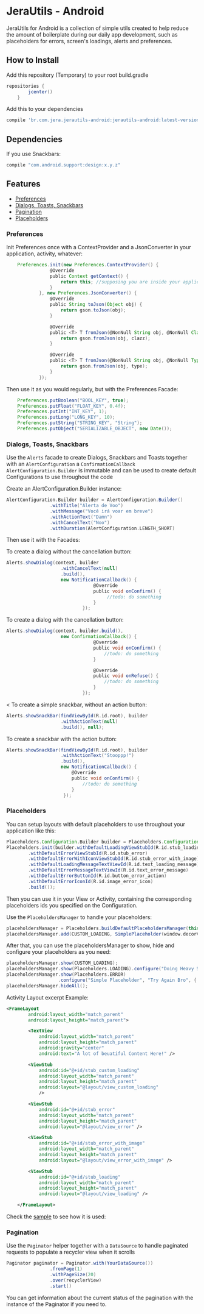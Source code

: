 # JeraUtils - Android
JeraUtils for Android is a collection of simple utils created to help reduce the amount of
boilerplate during our daily app development, such as placeholders for errors, screen's loadings,
alerts and preferences.

## How to Install
Add this repository (Temporary) to your root build.gradle
```groovy
repositories {
        jcenter()
    }
```

Add this to your dependencies
```groovy
compile 'br.com.jera.jerautils-android:jerautils-android:latest-version'
```

## Dependencies

If you use Snackbars:

```groovy
compile "com.android.support:design:x.y.z"
```

## Features
* [Preferences](#preferences)
* [Dialogs, Toasts, Snackbars](#alerts)
* [Pagination](#pagination)
* [Placeholders](#placeholders)

### <a id="preferences"></a> Preferences
Init Preferences once with a ContextProvider and a JsonConverter in
your application, activity, whatever:
```groovy
    Preferences.init(new Preferences.ContextProvider() {
                @Override
                public Context getContext() {
                    return this; //supposing you are inside your application class
                }
            }, new Preferences.JsonConverter() {
                @Override
                public String toJson(Object obj) {
                    return gson.toJson(obj);
                }

                @Override
                public <T> T fromJson(@NonNull String obj, @NonNull Class<T> clazz) {
                    return gson.fromJson(obj, clazz);
                }

                @Override
                public <T> T fromJson(@NonNull String obj, @NonNull Type type) {
                    return gson.fromJson(obj, type);
                }
            });
```


Then use it as you would regularly, but with the Preferences Facade:
```groovy
    Preferences.putBoolean("BOOL_KEY", true);
    Preferences.putFloat("FLOAT_KEY", 0.4f);
    Preferences.putInt("INT_KEY", 1);
    Preferences.putLong("LONG_KEY", 10);
    Preferences.putString("STRING_KEY", "String");
    Preferences.putObject("SERIALIZABLE_OBJECT", new Date());
```


### <a id="alerts"></a>Dialogs, Toasts, Snackbars
Use the ```Alerts``` facade to create Dialogs, Snackbars and Toasts together with
an ```AlertConfiguration``` a ```ConfirmationCallback```
```AlertConfiguration.Builder``` is immutable and can be used to create default Configurations to
use throughout the code

Create an AlertConfiguration.Builder instance:
```groovy
AlertConfiguration.Builder builder = AlertConfiguration.Builder()
                .withTitle("Alerta de Voo")
                .withMessage("Você irá voar em breve")
                .withActionText("Damn")
                .withCancelText("Noo")
                .withDuration(AlertConfiguration.LENGTH_SHORT)
```

Then use it with the Facades:

To create a dialog without the cancellation button:
```groovy
Alerts.showDialog(context, builder
                    .withCancelText(null)
                    .build(),
                    new NotificationCallback() {
                                @Override
                                public void onConfirm() {
                                     //todo: do something
                                }
                            });
```

To create a dialog with the cancellation button:
```groovy
Alerts.showDialog(context, builder.build(),
                    new ConfirmationCallback() {
                                @Override
                                public void onConfirm() {
                                    //todo: do something
                                }

                                @Override
                                public void onRefuse() {
                                    //todo: do something
                                }
                            });
```


<
To create a simple snackbar, without an action button:
```groovy
Alerts.showSnackBar(findViewById(R.id.root), builder
                    .withActionText(null)
                    .build(), null);
```

To create a snackbar with the action button:
```groovy
Alerts.showSnackBar(findViewById(R.id.root), builder
                    .withActionText("Stooppp!")
                    .build(),
                    new NotificationCallback() {
                        @Override
                        public void onConfirm() {
                            //todo: do something
                        }
                     });
```

### <a id="placeholders"></a> Placeholders
You can setup layouts with default placeholders to use throughout your application
like this:
```groovy
Placeholders.Configuration.Builder builder = Placeholders.Configuration.Builder()
Placeholders.init(builder.withDefaultLoadingViewStubId(R.id.stub_loading)
        .withDefaultErrorViewStubId(R.id.stub_error)
        .withDefaultErrorWithIconViewStubId(R.id.stub_error_with_image)
        .withDefaultLoadingMessageTextViewId(R.id.text_loading_message)
        .withDefaultErrorMessageTextViewId(R.id.text_error_message)
        .withDefaultErrorButtonId(R.id.button_error_action)
        .withDefaultErrorIconId(R.id.image_error_icon)
        .build());
```

Then you can use it in your View or Activity, containing the corresponding placeholders
ids you specified on the Configuration.

Use the ```PlaceholdersManager``` to handle your placeholders:
```groovy
placeholdersManager = Placeholders.buildDefaultPlaceholdersManager(this);
placeholdersManager.add(CUSTOM_LOADING, SimplePlaceholder(window.decorView, R.id.stub_custom_loading));
```

After that, you can use the placeholdersManager to show, hide and configure your placeholders
as you need:
```groovy
placeholdersManager.show(CUSTOM_LOADING);
placeholdersManager.show(Placeholders.LOADING).configure("Doing Heavy Stuff!");
placeholdersManager.show(Placeholders.ERROR)
                   .configure("Simple Placeholder", "Try Again Bro", { doHeavyStuff() });
placeholdersManager.hideAll();
```
Activity Layout excerpt Example:
```xml
<FrameLayout
        android:layout_width="match_parent"
        android:layout_height="match_parent">

        <TextView
            android:layout_width="match_parent"
            android:layout_height="match_parent"
            android:gravity="center"
            android:text="A lot of beuatiful Content Here!" />

        <ViewStub
            android:id="@+id/stub_custom_loading"
            android:layout_width="match_parent"
            android:layout_height="match_parent"
            android:layout="@layout/view_custom_loading"
            />

        <ViewStub
            android:id="@+id/stub_error"
            android:layout_width="match_parent"
            android:layout_height="match_parent"
            android:layout="@layout/view_error" />

        <ViewStub
            android:id="@+id/stub_error_with_image"
            android:layout_width="match_parent"
            android:layout_height="match_parent"
            android:layout="@layout/view_error_with_image" />

        <ViewStub
            android:id="@+id/stub_loading"
            android:layout_width="match_parent"
            android:layout_height="match_parent"
            android:layout="@layout/view_loading" />

    </FrameLayout>
```
Check the [sample](https://github.com/jera/jerautils-android/blob/develop/sample/src/main/java/br/com/jera/example/placeholders/PlaceholdersExample.kt) to see how it is used:

### <a id="pagination"></a> Pagination
Use the ```Paginator``` helper together with a ```DataSource``` to handle
paginated requests to populate a recycler view when it scrolls

```groovy
Paginator paginator = Paginator.with(YourDataSource())
                .fromPage(1)
                .withPageSize(20)
                .over(recyclerView)
                .start()
```

You can get information about the current status of the pagination with
the instance of the Paginator if you need to.
